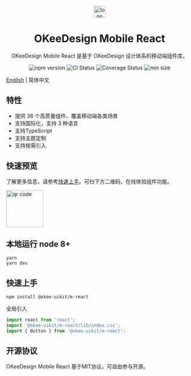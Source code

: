 <p></p>
<p align="center">
  <img alt="logo" src="https://p6-addone.byteimg.com/tos-cn-i-hhc0kcolqq/ee318fee470640b3ac2b9ae3531b9037~tplv-hhc0kcolqq-image.image" height="32px" />
</p>

<h1 align="center">OKeeDesign Mobile React</h1>

<p align="center">OKeeDesign Mobile React 是基于 OKeeDesign 设计体系的移动端组件库。</p>

<p align="center">
    <img src="https://img.shields.io/npm/v/@okee-uikit/m-react" alt="npm version" />
    <img src="https://img.shields.io/github/workflow/status/oceanengine/okeedesign-mobile-react/Node.js%20CI/main" alt="CI Status" />
    <img src='https://coveralls.io/repos/github/oceanengine/okeedesign-mobile-react/badge.svg?branch=main' alt='Coverage Status' />
    <img src="https://img.shields.io/bundlephobia/min/@okee-uikit/m-react" alt="min size" />
</p>

[English](./README.md) | 简体中文

## 特性

* 提供 36 个高质量组件，覆盖移动端各类场景
* 支持国际化，支持 3 种语言
* 支持TypeScript
* 支持主题定制
* 支持按需引入

## 快速预览

了解更多信息，请参考[快速上手](https://okee.oceanengine.com/mobile/react/#/zh-CN/intro)。可扫下方二维码，在线体验组件功能。

<img alt="qr code" src="https://lf3-cdn-tos.bytecdntp.com/cdn/expire-1-M/byted_ui_mobile/0.1.7/static/opensource-preview-qrcode.png" height="100px" />

## 本地运行 node 8+

```
yarn
yarn dev
```

## 快速上手

```
npm install @okee-uikit/m-react
```

全局引入

```javascript
import react from 'react';
import '@okee-uikit/m-react/lib/index.css';
import { Button } from '@okee-uikit/m-react';
```

## 开源协议
OKeeDesign Mobile React 基于MIT协议，可自由参与开源。
